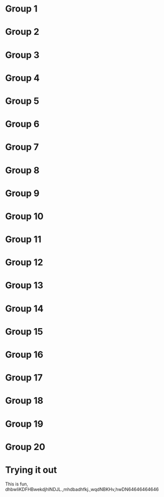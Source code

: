 # Group 1

# Group 2

# Group 3

# Group 4

# Group 5

# Group 6

# Group 7

# Group 8

# Group 9

# Group 10

# Group 11

# Group 12

# Group 13

# Group 14

# Group 15

# Group 16

# Group 17

# Group 18

# Group 19

# Group 20

# Trying it out
This is fun, dhbwliKDFHBwekdjhlNDJL.,mhdbadhfkj.,wqdNBKHv,hwDN64646464646















